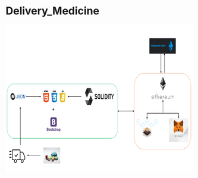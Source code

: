 # Delivery_Medicine
<p align="center"><img src = readme_material/project_summary.png width = 800 height = 400/></p>